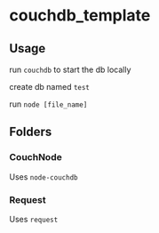 # couchdb_template

## Usage
run `couchdb` to start the db locally

create db named `test`

run `node [file_name]`

## Folders

### CouchNode
Uses `node-couchdb` 

### Request
Uses `request`

